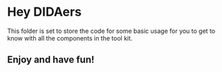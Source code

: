 # Hey DIDAers

This folder is set to store the code for some basic usage for you to get to know with all the components in the tool kit. 

## Enjoy and have fun!
